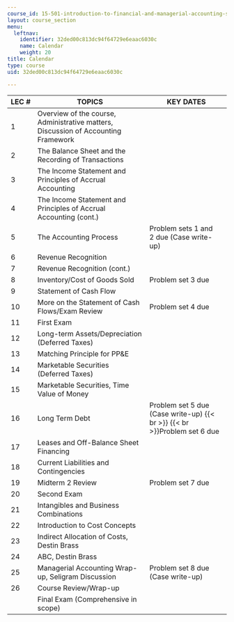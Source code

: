 ```yaml
---
course_id: 15-501-introduction-to-financial-and-managerial-accounting-spring-2004
layout: course_section
menu:
  leftnav:
    identifier: 32ded00c813dc94f64729e6eaac6030c
    name: Calendar
    weight: 20
title: Calendar
type: course
uid: 32ded00c813dc94f64729e6eaac6030c

---
```


| LEC # | TOPICS | KEY DATES |
| --- | --- | --- |
| 1 | Overview of the course, Administrative matters, Discussion of Accounting Framework |  |
| 2 | The Balance Sheet and the Recording of Transactions |  |
| 3 | The Income Statement and Principles of Accrual Accounting |  |
| 4 | The Income Statement and Principles of Accrual Accounting (cont.) |  |
| 5 | The Accounting Process | Problem sets 1 and 2 due (Case write-up) |
| 6 | Revenue Recognition |  |
| 7 | Revenue Recognition (cont.) |  |
| 8 | Inventory/Cost of Goods Sold | Problem set 3 due |
| 9 | Statement of Cash Flow |  |
| 10 | More on the Statement of Cash Flows/Exam Review | Problem set 4 due |
| 11 | First Exam |  |
| 12 | Long-term Assets/Depreciation (Deferred Taxes) |  |
| 13 | Matching Principle for PP&E |  |
| 14 | Marketable Securities (Deferred Taxes) |  |
| 15 | Marketable Securities, Time Value of Money |  |
| 16 | Long Term Debt | Problem set 5 due (Case write-up)  {{< br >}}  {{< br >}}Problem set 6 due |
| 17 | Leases and Off-Balance Sheet Financing |  |
| 18 | Current Liabilities and Contingencies |  |
| 19 | Midterm 2 Review | Problem set 7 due |
| 20 | Second Exam |  |
| 21 | Intangibles and Business Combinations |  |
| 22 | Introduction to Cost Concepts |  |
| 23 | Indirect Allocation of Costs, Destin Brass |  |
| 24 | ABC, Destin Brass |  |
| 25 | Managerial Accounting Wrap-up, Seligram Discussion | Problem set 8 due (Case write-up) |
| 26 | Course Review/Wrap-up |  |
|  | Final Exam (Comprehensive in scope) |